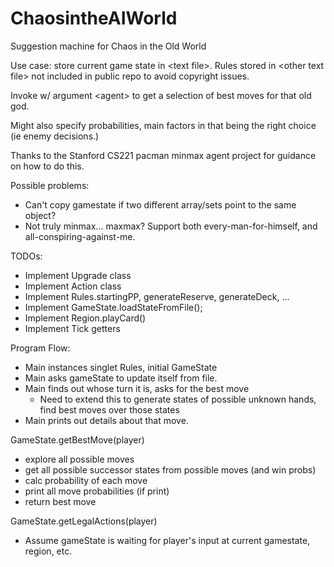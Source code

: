 # ChaosintheAIWorld
Suggestion machine for Chaos in the Old World

Use case: store current game state in \<text file>.
Rules stored in \<other text file> not included in public repo to avoid copyright issues.

Invoke w/ argument \<agent> to get a selection of best moves for that old god.

Might also specify probabilities, main factors in that being the right choice (ie enemy decisions.)

Thanks to the Stanford CS221 pacman minmax agent project for guidance on how to do this.
 
Possible problems:
* Can't copy gamestate if two different array/sets point to the same object?
* Not truly minmax... maxmax? Support both every-man-for-himself, and all-conspiring-against-me.
 
 TODOs:
 * Implement Upgrade class
 * Implement Action class
 * Implement Rules.startingPP, generateReserve, generateDeck, ...
 * Implement GameState.loadStateFromFile();
 * Implement Region.playCard()
 * Implement Tick getters
 
 Program Flow:
 * Main instances singlet Rules, initial GameState
 * Main asks gameState to update itself from file.
 * Main finds out whose turn it is, asks for the best move
   * Need to extend this to generate states of possible unknown hands, find best moves over those states
 * Main prints out details about that move.
 

 GameState.getBestMove(player)
 * explore all possible moves
 * get all possible successor states from possible moves (and win probs)
 * calc probability of each move
 * print all move probabilities (if print)
 * return best move
 
 GameState.getLegalActions(player)
 * Assume gameState is waiting for player's input at current gamestate, region, etc.
